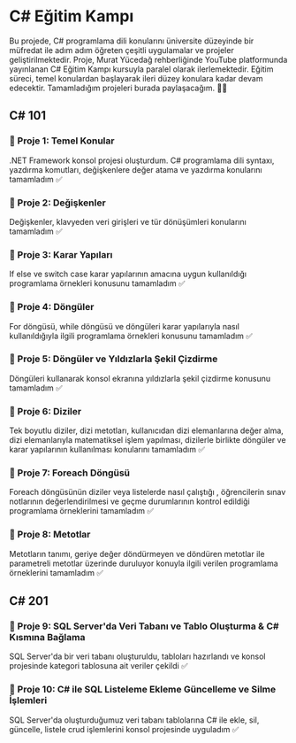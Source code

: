 #  C# Eğitim Kampı 
Bu projede, C# programlama dili konularını üniversite düzeyinde bir müfredat ile adım adım öğreten çeşitli uygulamalar ve projeler geliştirilmektedir.
Proje, Murat Yücedağ rehberliğinde YouTube platformunda yayınlanan C# Eğitim Kampı kursuyla paralel olarak ilerlemektedir. Eğitim süreci, temel konulardan başlayarak ileri düzey konulara kadar devam edecektir. Tamamladığım projeleri burada paylaşacağım. :running_woman:

## C# 101

### :round_pushpin: Proje 1: Temel Konular
.NET Framework konsol projesi oluşturdum. C# programlama dili syntaxı, yazdırma komutları, değişkenlere değer atama ve yazdırma konularını tamamladım :white_check_mark:

### :round_pushpin: Proje 2: Değişkenler 
Değişkenler, klavyeden veri girişleri ve tür dönüşümleri konularını tamamladım :white_check_mark:

### :round_pushpin: Proje 3: Karar Yapıları
If else ve switch case karar yapılarının amacına uygun kullanıldığı programlama örnekleri konusunu tamamladım :white_check_mark:

### :round_pushpin: Proje 4: Döngüler
For döngüsü, while döngüsü ve döngüleri karar yapılarıyla nasıl kullanıldığıyla ilgili programlama örnekleri konusunu tamamladım :white_check_mark:  

### :round_pushpin: Proje 5: Döngüler ve Yıldızlarla Şekil Çizdirme
Döngüleri kullanarak konsol ekranına yıldızlarla şekil çizdirme konusunu tamamladım :white_check_mark:

### :round_pushpin: Proje 6: Diziler 
Tek boyutlu diziler, dizi metotları, kullanıcıdan dizi elemanlarına değer alma, dizi elemanlarıyla matematiksel işlem yapılması, dizilerle birlikte 
döngüler ve karar yapılarının kullanılması konularını tamamladım :white_check_mark:

### :round_pushpin: Proje 7: Foreach Döngüsü
Foreach döngüsünün diziler veya listelerde nasıl çalıştığı , öğrencilerin sınav notlarının değerlendirilmesi ve geçme durumlarının kontrol edildiği  programlama örneklerini tamamladım :white_check_mark:

### :round_pushpin: Proje 8: Metotlar
Metotların tanımı, geriye değer döndürmeyen ve döndüren metotlar ile parametreli metotlar üzerinde duruluyor konuyla ilgili verilen programlama örneklerini tamamladım :white_check_mark:

## C# 201
### :round_pushpin: Proje 9: SQL Server'da Veri Tabanı ve Tablo Oluşturma & C# Kısmına Bağlama
SQL Server'da bir veri tabanı oluşturuldu, tabloları hazırlandı ve konsol projesinde kategori tablosuna ait veriler çekildi :white_check_mark:

### :round_pushpin: Proje 10: C# ile SQL Listeleme Ekleme Güncelleme ve Silme İşlemleri
SQL Server'da oluşturduğumuz veri tabanı tablolarına C# ile ekle, sil, güncelle, listele crud işlemlerini konsol projesinde uyguladım :white_check_mark:
